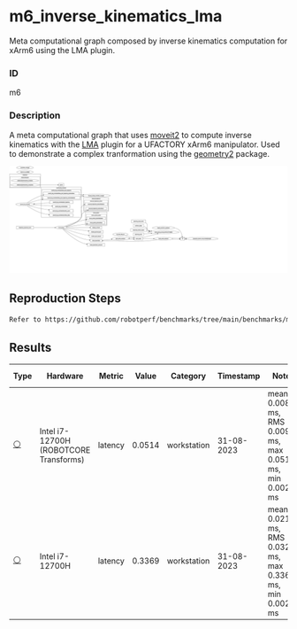 # m6_inverse_kinematics_lma

Meta computational graph composed by inverse kinematics computation for xArm6 using the LMA plugin.

### ID
m6

### Description
A meta computational graph that uses [moveit2](https://github.com/ros-planning/moveit2) to compute inverse kinematics with the [LMA](https://moveit.picknik.ai/main/doc/examples/kinematics_configuration/kinematics_configuration_tutorial.html#the-lma-kinematics-plugin) plugin for a UFACTORY xArm6 manipulator. Used to demonstrate a complex tranformation using the [geometry2](https://github.com/ros2/geometry2) package.

![](../../../imgs/d5_inverse_kinematics_lma.svg)

## Reproduction Steps

```bash
Refer to https://github.com/robotperf/benchmarks/tree/main/benchmarks/meta/m6_inverse_kinematics_lma and review the launch files to reproduce this package.
```

## Results

| Type | Hardware | Metric | Value | Category | Timestamp | Note | Data Source |
| --- | --- | --- | --- | --- | --- | --- | --- |
| [:white_circle:](https://github.com/robotperf/benchmarks/blob/main/benchmarks/README.md#type) | Intel i7-12700H (ROBOTCORE Transforms) | latency | 0.0514 | workstation | 31-08-2023 | mean 0.0086 ms, RMS 0.0097 ms, max 0.0514 ms, min 0.0024 ms | [simulation](https://github.com/robotperf/rosbags/tree/main/simulation) |
| [:white_circle:](https://github.com/robotperf/benchmarks/blob/main/benchmarks/README.md#type) | Intel i7-12700H | latency | 0.3369 | workstation | 31-08-2023 | mean 0.0218 ms, RMS 0.0327 ms, max 0.3369 ms, min 0.0027 ms | [simulation](https://github.com/robotperf/rosbags/tree/main/simulation) |

